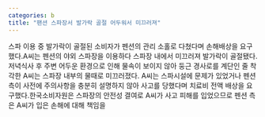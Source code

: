 ```yaml
---
categories: b
title: "팬션 스파장서 발가락 골절 어두워서 미끄러져"
---
```

스파 이용 중 발가락이 골절된 소비자가 펜션의 관리 소홀로 다쳤다며 손해배상을 요구했다.A씨는 펜션의 야외 스파장을 이용하다 스파장 내에서 미끄러져 발가락이 골절됐다.저녁식사 후 주변 어두운 환경으로 인해 물속이 보이지 않아 둥근 경사로를 계단인 줄 착각한 A씨는 스파장 내부의 물때로 미끄러졌다. A씨는 스파시설에 문제가 있었거나 펜션 측이 사전에 주의사항을 충분히 설명하지 않아 사고를 당했다며 치료비 전액 배상을 요구했다.한국소비자원은 스파장의 안전성 결여로 A씨가 사고 피해를 입었으므로 펜션 측은 A씨가 입은 손해에 대해 책임을